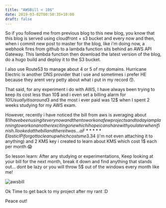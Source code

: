 ```yaml
---
title: "AWSBill < 10$"
date: 2019-03-02T00:50:35+10:00
draft: false
---
```


So if you followed me from previous blog to this new blog, you know that this blog is served using cloudfront + s3 bucket and every now and then, when i commit new post to master for the blog, like i'm doing now, a webhook fires from github to a lambda function sits behind an AWS API Gateway. This lambda function then download the latest version of the blog, do a hugo build and deploy it to the S3 bucket. 

I also use Route53 to manage about 4 or 5 of my domains. Hurricane Electric is another DNS provider that i use and sometimes i prefer HE because they arent very petty about what i put in my record 😙.

That said, for any experiment i do with AWS, I have always been trying to keep its cost less than 10$ and i even set a billing alarm for 10$! Usually it is around 3$ and the most i ever paid was 12$ when I spent 2 weeks studying for my AWS exam. 

However, recently i have noticed the bill from aws is averaging about 8$! I have been using it every now and then to work on a few projects and today i am planning to work on another exciting one which i hope i can share with you later when i finish. I looked at the bill and there it was... a F***** Elastic IP i forgot to clean up which costs me 3.34$ (i'm not even attaching it to anything) and 2 KMS key i created to learn about KMS which cost 1$ each per month 😱 

So lesson learn: After any studying or experimentations, Keep looking at your bill for the next month, break it down and find anything that stands out... dont be lazy or you will throw 5$ out of the windows every month like me!

![awsbill](/static/awsbill.png)

Ok Time to get back to my project after my rant :D 

Peace out!